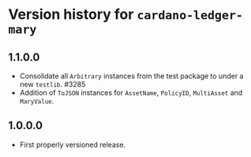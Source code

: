 # Version history for `cardano-ledger-mary`

## 1.1.0.0

* Consolidate all `Arbitrary` instances from the test package to under a new `testlib`. #3285
* Addition of `ToJSON` instances for `AssetName`, `PolicyID`, `MultiAsset` and `MaryValue`.

## 1.0.0.0

* First properly versioned release.
